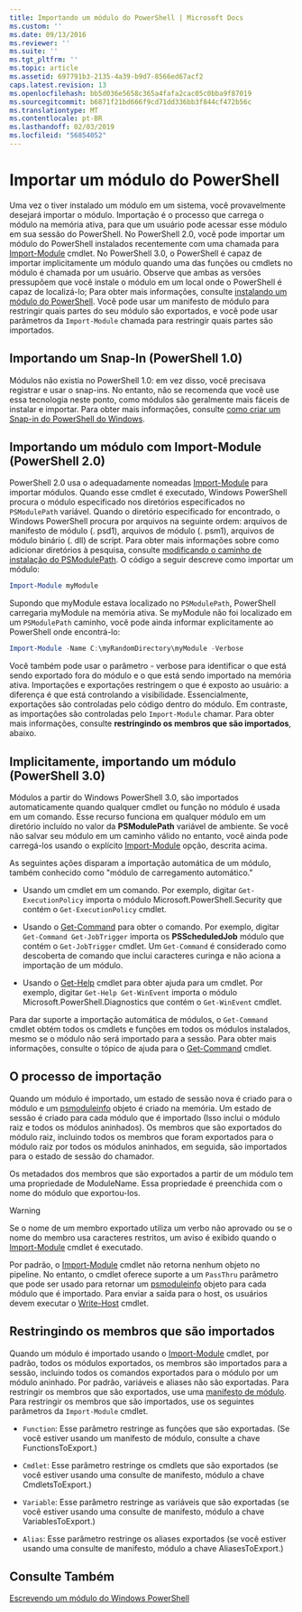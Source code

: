 ```yaml
---
title: Importando um módulo do PowerShell | Microsoft Docs
ms.custom: ''
ms.date: 09/13/2016
ms.reviewer: ''
ms.suite: ''
ms.tgt_pltfrm: ''
ms.topic: article
ms.assetid: 697791b3-2135-4a39-b9d7-8566ed67acf2
caps.latest.revision: 13
ms.openlocfilehash: bb5d036e5658c365a4fafa2cac05c0bba9f87019
ms.sourcegitcommit: b6871f21bd666f9cd71dd336bb3f844cf472b56c
ms.translationtype: MT
ms.contentlocale: pt-BR
ms.lasthandoff: 02/03/2019
ms.locfileid: "56854052"
---
```

# <a name="importing-a-powershell-module"></a>Importar um módulo do PowerShell

Uma vez o tiver instalado um módulo em um sistema, você provavelmente desejará importar o módulo. Importação é o processo que carrega o módulo na memória ativa, para que um usuário pode acessar esse módulo em sua sessão do PowerShell. No PowerShell 2.0, você pode importar um módulo do PowerShell instalados recentemente com uma chamada para [Import-Module](/powershell/module/Microsoft.PowerShell.Core/Import-Module) cmdlet. No PowerShell 3.0, o PowerShell é capaz de importar implicitamente um módulo quando uma das funções ou cmdlets no módulo é chamada por um usuário. Observe que ambas as versões pressupõem que você instale o módulo em um local onde o PowerShell é capaz de localizá-lo; Para obter mais informações, consulte [instalando um módulo do PowerShell](./installing-a-powershell-module.md). Você pode usar um manifesto de módulo para restringir quais partes do seu módulo são exportados, e você pode usar parâmetros da `Import-Module` chamada para restringir quais partes são importados.

## <a name="importing-a-snap-in-powershell-10"></a>Importando um Snap-In (PowerShell 1.0)

Módulos não existia no PowerShell 1.0: em vez disso, você precisava registrar e usar o snap-ins. No entanto, não se recomenda que você use essa tecnologia neste ponto, como módulos são geralmente mais fáceis de instalar e importar. Para obter mais informações, consulte [como criar um Snap-in do PowerShell do Windows](../cmdlet/how-to-create-a-windows-powershell-snap-in.md).

## <a name="importing-a-module-with-import-module-powershell-20"></a>Importando um módulo com Import-Module (PowerShell 2.0)

PowerShell 2.0 usa o adequadamente nomeadas [Import-Module](/powershell/module/Microsoft.PowerShell.Core/Import-Module) para importar módulos. Quando esse cmdlet é executado, Windows PowerShell procura o módulo especificado nos diretórios especificados no `PSModulePath` variável. Quando o diretório especificado for encontrado, o Windows PowerShell procura por arquivos na seguinte ordem: arquivos de manifesto de módulo (. psd1), arquivos de módulo (. psm1), arquivos de módulo binário (. dll) de script. Para obter mais informações sobre como adicionar diretórios à pesquisa, consulte [modificando o caminho de instalação do PSModulePath](./modifying-the-psmodulepath-installation-path.md). O código a seguir descreve como importar um módulo:

```powershell
Import-Module myModule
```

Supondo que myModule estava localizado no `PSModulePath`, PowerShell carregaria myModule na memória ativa. Se myModule não foi localizado em um `PSModulePath` caminho, você pode ainda informar explicitamente ao PowerShell onde encontrá-lo:

```powershell
Import-Module -Name C:\myRandomDirectory\myModule -Verbose
```

Você também pode usar o parâmetro - verbose para identificar o que está sendo exportado fora do módulo e o que está sendo importado na memória ativa. Importações e exportações restringem o que é exposto ao usuário: a diferença é que está controlando a visibilidade. Essencialmente, exportações são controladas pelo código dentro do módulo. Em contraste, as importações são controladas pelo `Import-Module` chamar. Para obter mais informações, consulte **restringindo os membros que são importados**, abaixo.

## <a name="implicitly-importing-a-module-powershell-30"></a>Implicitamente, importando um módulo (PowerShell 3.0)

Módulos a partir do Windows PowerShell 3.0, são importados automaticamente quando qualquer cmdlet ou função no módulo é usada em um comando. Esse recurso funciona em qualquer módulo em um diretório incluído no valor da **PSModulePath** variável de ambiente. Se você não salvar seu módulo em um caminho válido no entanto, você ainda pode carregá-los usando o explícito [Import-Module](/powershell/module/Microsoft.PowerShell.Core/Import-Module) opção, descrita acima.

As seguintes ações disparam a importação automática de um módulo, também conhecido como "módulo de carregamento automático."

- Usando um cmdlet em um comando. Por exemplo, digitar `Get-ExecutionPolicy` importa o módulo Microsoft.PowerShell.Security que contém o `Get-ExecutionPolicy` cmdlet.

- Usando o [Get-Command](/powershell/module/Microsoft.PowerShell.Core/Get-Command) para obter o comando.  Por exemplo, digitar `Get-Command Get-JobTrigger` importa os **PSScheduledJob** módulo que contém o `Get-JobTrigger` cmdlet. Um `Get-Command` é considerado como descoberta de comando que inclui caracteres curinga e não aciona a importação de um módulo.

- Usando o [Get-Help](/powershell/module/Microsoft.PowerShell.Core/Get-Help) cmdlet para obter ajuda para um cmdlet. Por exemplo, digitar `Get-Help Get-WinEvent` importa o módulo Microsoft.PowerShell.Diagnostics que contém o `Get-WinEvent` cmdlet.

Para dar suporte a importação automática de módulos, o `Get-Command` cmdlet obtém todos os cmdlets e funções em todos os módulos instalados, mesmo se o módulo não será importado para a sessão. Para obter mais informações, consulte o tópico de ajuda para o [Get-Command](/powershell/module/Microsoft.PowerShell.Core/Get-Command) cmdlet.

## <a name="the-importing-process"></a>O processo de importação

Quando um módulo é importado, um estado de sessão nova é criado para o módulo e um [psmoduleinfo](/dotnet/api/System.Management.Automation.PSModuleInfo) objeto é criado na memória. Um estado de sessão é criado para cada módulo que é importado (Isso inclui o módulo raiz e todos os módulos aninhados). Os membros que são exportados do módulo raiz, incluindo todos os membros que foram exportados para o módulo raiz por todos os módulos aninhados, em seguida, são importados para o estado de sessão do chamador.

Os metadados dos membros que são exportados a partir de um módulo tem uma propriedade de ModuleName. Essa propriedade é preenchida com o nome do módulo que exportou-los.

> [!WARNING]
> Se o nome de um membro exportado utiliza um verbo não aprovado ou se o nome do membro usa caracteres restritos, um aviso é exibido quando o [Import-Module](/powershell/module/Microsoft.PowerShell.Core/Import-Module) cmdlet é executado.

Por padrão, o [Import-Module](/powershell/module/Microsoft.PowerShell.Core/Import-Module) cmdlet não retorna nenhum objeto no pipeline. No entanto, o cmdlet oferece suporte a um `PassThru` parâmetro que pode ser usado para retornar um [psmoduleinfo](/dotnet/api/System.Management.Automation.PSModuleInfo) objeto para cada módulo que é importado. Para enviar a saída para o host, os usuários devem executar o [Write-Host](/powershell/module/Microsoft.PowerShell.Utility/Write-Host) cmdlet.

## <a name="restricting--the-members-that-are-imported"></a>Restringindo os membros que são importados

Quando um módulo é importado usando o [Import-Module](/powershell/module/Microsoft.PowerShell.Core/Import-Module) cmdlet, por padrão, todos os módulos exportados, os membros são importados para a sessão, incluindo todos os comandos exportados para o módulo por um módulo aninhado. Por padrão, variáveis e aliases não são exportadas. Para restringir os membros que são exportados, use uma [manifesto de módulo](./how-to-write-a-powershell-module-manifest.md). Para restringir os membros que são importados, use os seguintes parâmetros da `Import-Module` cmdlet.

- `Function`: Esse parâmetro restringe as funções que são exportadas. (Se você estiver usando um manifesto de módulo, consulte a chave FunctionsToExport.)

- `Cmdlet`: Esse parâmetro restringe os cmdlets que são exportados (se você estiver usando uma consulte de manifesto, módulo a chave CmdletsToExport.)

- `Variable`: Esse parâmetro restringe as variáveis que são exportadas (se você estiver usando uma consulte de manifesto, módulo a chave VariablesToExport.)

- `Alias`: Esse parâmetro restringe os aliases exportados (se você estiver usando uma consulte de manifesto, módulo a chave AliasesToExport.)

## <a name="see-also"></a>Consulte Também

[Escrevendo um módulo do Windows PowerShell](./writing-a-windows-powershell-module.md)
